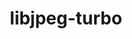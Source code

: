 ---
title: "libjpeg-turbo"
layout: cache
categories: [package, develop]
meta: {"compilers": ["apple-clang@=16.0.0", "gcc@=10.2.1", "gcc@=10.5.0", "gcc@=11.1.0", "gcc@=11.4.0", "gcc@=12.4.0", "gcc@=13.2.0", "gcc@=13.3.0", "gcc@=7.3.1", "gcc@=7.5.0", "gcc@=9.4.0", "msvc@=19.39.33523", "oneapi@=2024.1.0", "oneapi@=2024.2.1"], "num_specs": 90, "num_specs_by_stack": {"aws-isc": 1, "aws-isc-aarch64": 1, "aws-pcluster-neoverse_v1": 4, "aws-pcluster-x86_64_v4": 8, "data-vis-sdk": 8, "developer-tools": 3, "developer-tools-aarch64-linux-gnu": 3, "developer-tools-darwin": 2, "developer-tools-manylinux2014": 1, "developer-tools-x86_64_v3-linux-gnu": 3, "e4s": 10, "e4s-neoverse-v2": 4, "e4s-neoverse_v1": 2, "e4s-oneapi": 9, "e4s-power": 1, "e4s-rocm-external": 5, "hep": 5, "ml-darwin-aarch64-mps": 3, "ml-linux-aarch64-cpu": 4, "ml-linux-aarch64-cuda": 4, "ml-linux-x86_64-cpu": 5, "ml-linux-x86_64-cuda": 5, "radiuss": 4, "root": 90, "windows-vis": 2}, "oss": ["amzn2", "centos7", "rhel8", "sequoia", "ubuntu18.04", "ubuntu20.04", "ubuntu22.04", "ubuntu24.04", "windows10.0.20348"], "platforms": ["darwin", "linux", "windows"], "stacks": ["aws-isc", "aws-isc-aarch64", "aws-pcluster-neoverse_v1", "aws-pcluster-x86_64_v4", "data-vis-sdk", "developer-tools", "developer-tools-aarch64-linux-gnu", "developer-tools-darwin", "developer-tools-manylinux2014", "developer-tools-x86_64_v3-linux-gnu", "e4s", "e4s-neoverse-v2", "e4s-neoverse_v1", "e4s-oneapi", "e4s-power", "e4s-rocm-external", "hep", "ml-darwin-aarch64-mps", "ml-linux-aarch64-cpu", "ml-linux-aarch64-cuda", "ml-linux-x86_64-cpu", "ml-linux-x86_64-cuda", "radiuss", "root", "windows-vis"], "targets": ["aarch64", "neoverse_v1", "neoverse_v2", "ppc64le", "x86_64", "x86_64_v3", "x86_64_v4"], "versions": ["3.0.0", "3.0.3"]}
spec_details: [{"compiler": "oneapi@=2024.1.0", "hash": "2bg75emntvol6ctkfzmnbdwf4u3mmmi4", "os": "amzn2", "platform": "linux", "size": "-", "stacks": ["aws-pcluster-x86_64_v4", "root"], "target": "x86_64_v3", "variants": ["build_system=cmake", "build_type=Release", "generator=make", "~ipo", "~jpeg8", "libs=shared,static", "~partial_decoder", "+pic"], "versions": ["3.0.3"]}, {"compiler": "gcc@=11.4.0", "hash": "2mrstrysfd5kjygkr6t3x5r2lckz2mru", "os": "ubuntu22.04", "platform": "linux", "size": "-", "stacks": ["e4s", "root"], "target": "x86_64_v3", "variants": ["build_system=cmake", "build_type=Release", "generator=make", "~ipo", "~jpeg8", "libs=shared,static", "~partial_decoder", "+pic"], "versions": ["3.0.3"]}, {"compiler": "gcc@=7.5.0", "hash": "2vj2o54esl365wy2kfaopcizvjd5ext3", "os": "ubuntu18.04", "platform": "linux", "size": "-", "stacks": ["radiuss", "root"], "target": "x86_64_v3", "variants": ["build_system=cmake", "build_type=Release", "generator=make", "~ipo", "~jpeg8", "libs=shared,static", "~partial_decoder", "+pic"], "versions": ["3.0.3"]}, {"compiler": "gcc@=11.4.0", "hash": "347uqjawoemevp5vgak5ypfl6rb7vqyv", "os": "ubuntu22.04", "platform": "linux", "size": "-", "stacks": ["e4s", "e4s-rocm-external", "root"], "target": "x86_64_v3", "variants": ["build_system=cmake", "build_type=Release", "generator=make", "~ipo", "~jpeg8", "libs=shared,static", "~partial_decoder", "+pic"], "versions": ["3.0.3"]}, {"compiler": "gcc@=11.4.0", "hash": "3m7ubpjitgyvzuajmqfjxnhxeyphny2s", "os": "ubuntu22.04", "platform": "linux", "size": "-", "stacks": ["e4s-neoverse-v2", "root"], "target": "neoverse_v2", "variants": ["build_system=cmake", "build_type=Release", "generator=make", "~ipo", "~jpeg8", "libs=shared,static", "~partial_decoder", "+pic"], "versions": ["3.0.3"]}, {"compiler": "gcc@=9.4.0", "hash": "3qkydrei6uy6vacd4a7irujag6lizd3t", "os": "ubuntu20.04", "platform": "linux", "size": "-", "stacks": ["e4s-power", "root"], "target": "ppc64le", "variants": ["build_system=cmake", "build_type=Release", "generator=make", "~ipo", "~jpeg8", "libs=shared,static", "~partial_decoder", "+pic"], "versions": ["3.0.3"]}, {"compiler": "oneapi@=2024.1.0", "hash": "3wbzp6eae2xhv6rselqghvao3cou6gwm", "os": "amzn2", "platform": "linux", "size": "-", "stacks": ["aws-pcluster-x86_64_v4", "root"], "target": "x86_64_v4", "variants": ["build_system=cmake", "build_type=Release", "generator=make", "~ipo", "~jpeg8", "libs=shared,static", "~partial_decoder", "+pic"], "versions": ["3.0.3"]}, {"compiler": "gcc@=7.3.1", "hash": "4eguafswopw2svssbuhrchyb6prk45id", "os": "amzn2", "platform": "linux", "size": "-", "stacks": ["aws-isc-aarch64", "root"], "target": "aarch64", "variants": ["build_system=cmake", "build_type=Release", "generator=make", "~ipo", "~jpeg8", "libs=shared,static", "~partial_decoder", "+pic"], "versions": ["3.0.3"]}, {"compiler": "gcc@=7.5.0", "hash": "4ellqi2qdjaencsfgwqyz2xxzs5wdkj3", "os": "ubuntu18.04", "platform": "linux", "size": "-", "stacks": ["developer-tools", "root"], "target": "x86_64_v3", "variants": ["build_system=cmake", "build_type=Release", "generator=make", "~ipo", "~jpeg8", "libs=shared,static", "~partial_decoder", "+pic"], "versions": ["3.0.0"]}, {"compiler": "gcc@=11.1.0", "hash": "4fijidkezx2j2hgsdvmnlqie7zhak6vw", "os": "ubuntu20.04", "platform": "linux", "size": "-", "stacks": ["data-vis-sdk", "root"], "target": "x86_64_v3", "variants": ["build_system=cmake", "build_type=Release", "generator=make", "~ipo", "~jpeg8", "libs=shared,static", "~partial_decoder", "+pic"], "versions": ["3.0.3"]}, {"compiler": "gcc@=11.4.0", "hash": "4ptsrrtuohno3txzxeguaffq7hd4ucyv", "os": "ubuntu22.04", "platform": "linux", "size": "-", "stacks": ["e4s", "root"], "target": "x86_64_v3", "variants": ["build_system=cmake", "build_type=Release", "generator=make", "~ipo", "~jpeg8", "libs=shared,static", "~partial_decoder", "+pic"], "versions": ["3.0.3"]}, {"compiler": "gcc@=11.1.0", "hash": "5crt7e6smzknvbdfbx5kys6be37kradv", "os": "ubuntu20.04", "platform": "linux", "size": "-", "stacks": ["data-vis-sdk", "root"], "target": "x86_64_v3", "variants": ["build_system=cmake", "build_type=Release", "generator=make", "~ipo", "~jpeg8", "libs=shared,static", "~partial_decoder", "+pic"], "versions": ["3.0.3"]}, {"compiler": "gcc@=12.4.0", "hash": "5uelxcjwdx274q3tdf24ndk3jgkjvsrs", "os": "amzn2", "platform": "linux", "size": "-", "stacks": ["aws-pcluster-neoverse_v1", "root"], "target": "neoverse_v1", "variants": ["build_system=cmake", "build_type=Release", "generator=make", "~ipo", "~jpeg8", "libs=shared,static", "~partial_decoder", "+pic"], "versions": ["3.0.3"]}, {"compiler": "gcc@=11.4.0", "hash": "5urovjpku7hjwh6tbgl5cnhi64pq4p5r", "os": "ubuntu22.04", "platform": "linux", "size": "-", "stacks": ["e4s-neoverse-v2", "root"], "target": "neoverse_v2", "variants": ["build_system=cmake", "build_type=Release", "generator=make", "~ipo", "~jpeg8", "libs=shared,static", "~partial_decoder", "+pic"], "versions": ["3.0.3"]}, {"compiler": "gcc@=13.2.0", "hash": "62zkfbeconc3h6qfklttavxwhgzjppvo", "os": "ubuntu24.04", "platform": "linux", "size": "-", "stacks": ["ml-linux-aarch64-cpu", "ml-linux-aarch64-cuda", "root"], "target": "aarch64", "variants": ["build_system=cmake", "build_type=Release", "generator=make", "~ipo", "~jpeg8", "libs=shared,static", "~partial_decoder", "+pic"], "versions": ["3.0.3"]}, {"compiler": "oneapi@=2024.2.1", "hash": "6s6re2mufwpfmz2phuyo2tspjrsd6tul", "os": "ubuntu22.04", "platform": "linux", "size": "-", "stacks": ["e4s-oneapi", "root"], "target": "x86_64_v3", "variants": ["build_system=cmake", "build_type=Release", "generator=make", "~ipo", "~jpeg8", "libs=shared,static", "~partial_decoder", "+pic"], "versions": ["3.0.3"]}, {"compiler": "gcc@=11.1.0", "hash": "6sj2uap6m47dkbyoxpqxdznyovvbxbph", "os": "ubuntu20.04", "platform": "linux", "size": "-", "stacks": ["data-vis-sdk", "root"], "target": "x86_64_v3", "variants": ["build_system=cmake", "build_type=Release", "generator=make", "~ipo", "~jpeg8", "libs=shared,static", "~partial_decoder", "+pic"], "versions": ["3.0.3"]}, {"compiler": "gcc@=10.5.0", "hash": "7cxtlwtpdhrtu365sbox5lwo4l4hfmhp", "os": "centos7", "platform": "linux", "size": "-", "stacks": ["developer-tools-x86_64_v3-linux-gnu", "root"], "target": "x86_64_v3", "variants": ["build_system=cmake", "build_type=Release", "generator=make", "~ipo", "~jpeg8", "libs=shared,static", "~partial_decoder", "+pic"], "versions": ["3.0.3"]}, {"compiler": "gcc@=13.2.0", "hash": "7vqzvb2ae5abgszkwymtw4aze7dclwrm", "os": "ubuntu24.04", "platform": "linux", "size": "-", "stacks": ["ml-linux-aarch64-cpu", "ml-linux-aarch64-cuda", "root"], "target": "aarch64", "variants": ["build_system=cmake", "build_type=Release", "generator=make", "~ipo", "~jpeg8", "libs=shared,static", "~partial_decoder", "+pic"], "versions": ["3.0.3"]}, {"compiler": "gcc@=13.2.0", "hash": "afidz2n7vyexzcuv2xbsc7linfzmzha7", "os": "ubuntu24.04", "platform": "linux", "size": "-", "stacks": ["ml-linux-aarch64-cpu", "ml-linux-aarch64-cuda", "root"], "target": "aarch64", "variants": ["build_system=cmake", "build_type=Release", "generator=make", "~ipo", "~jpeg8", "libs=shared,static", "~partial_decoder", "+pic"], "versions": ["3.0.3"]}, {"compiler": "gcc@=11.1.0", "hash": "b7sombdohad2zaudszhzekvqcbsyjsxm", "os": "ubuntu20.04", "platform": "linux", "size": "-", "stacks": ["data-vis-sdk", "root"], "target": "x86_64_v3", "variants": ["build_system=cmake", "build_type=Release", "generator=make", "~ipo", "~jpeg8", "libs=shared,static", "~partial_decoder", "+pic"], "versions": ["3.0.3"]}, {"compiler": "gcc@=7.5.0", "hash": "bwlaoitacrds52hodb4egbhf27w642go", "os": "ubuntu18.04", "platform": "linux", "size": "-", "stacks": ["developer-tools", "root"], "target": "x86_64_v3", "variants": ["build_system=cmake", "build_type=Release", "generator=make", "~ipo", "~jpeg8", "libs=shared,static", "~partial_decoder", "+pic"], "versions": ["3.0.0"]}, {"compiler": "gcc@=11.1.0", "hash": "c4hcxrj5rfq3nwyd7hfuii5irni5gfzz", "os": "ubuntu20.04", "platform": "linux", "size": "-", "stacks": ["data-vis-sdk", "root"], "target": "x86_64_v3", "variants": ["build_system=cmake", "build_type=Release", "generator=make", "~ipo", "~jpeg8", "libs=shared,static", "~partial_decoder", "+pic"], "versions": ["3.0.3"]}, {"compiler": "gcc@=7.5.0", "hash": "c5oj35bqj4x3limbxfjr6ouwnj3jjwbq", "os": "ubuntu18.04", "platform": "linux", "size": "-", "stacks": ["radiuss", "root"], "target": "x86_64_v3", "variants": ["build_system=cmake", "build_type=Release", "generator=make", "~ipo", "~jpeg8", "libs=shared,static", "~partial_decoder", "+pic"], "versions": ["3.0.3"]}, {"compiler": "oneapi@=2024.1.0", "hash": "chdgjgo3myig4tzqymioh34sbofwlxzo", "os": "amzn2", "platform": "linux", "size": "-", "stacks": ["aws-pcluster-x86_64_v4", "root"], "target": "x86_64_v3", "variants": ["build_system=cmake", "build_type=Release", "generator=make", "~ipo", "~jpeg8", "libs=shared,static", "~partial_decoder", "+pic"], "versions": ["3.0.3"]}, {"compiler": "gcc@=11.4.0", "hash": "ckv2zrk5ttye7mj4yjc2nubeboeisbsh", "os": "ubuntu22.04", "platform": "linux", "size": "-", "stacks": ["e4s", "e4s-rocm-external", "root"], "target": "x86_64_v3", "variants": ["build_system=cmake", "build_type=Release", "generator=make", "~ipo", "~jpeg8", "libs=shared,static", "~partial_decoder", "+pic"], "versions": ["3.0.3"]}, {"compiler": "gcc@=13.3.0", "hash": "cqrm2g4zz7vbvu52rco3ja25jxpwsif2", "os": "rhel8", "platform": "linux", "size": "-", "stacks": ["root"], "target": "aarch64", "variants": ["build_system=cmake", "build_type=Release", "generator=make", "~ipo", "~jpeg8", "libs=shared,static", "~partial_decoder", "+pic"], "versions": ["3.0.3"]}, {"compiler": "oneapi@=2024.2.1", "hash": "ddt5fpbptt7kbeooiotzx6hdr7nripmo", "os": "ubuntu22.04", "platform": "linux", "size": "-", "stacks": ["root"], "target": "x86_64_v3", "variants": ["build_system=cmake", "build_type=Release", "generator=make", "~ipo", "~jpeg8", "libs=shared,static", "~partial_decoder", "+pic"], "versions": ["3.0.3"]}, {"compiler": "oneapi@=2024.2.1", "hash": "dkaz4wpcjabhfx6ss5yvgcafnlmj6b3l", "os": "ubuntu22.04", "platform": "linux", "size": "-", "stacks": ["e4s-oneapi", "root"], "target": "x86_64_v3", "variants": ["build_system=cmake", "build_type=Release", "generator=make", "~ipo", "~jpeg8", "libs=shared,static", "~partial_decoder", "+pic"], "versions": ["3.0.3"]}, {"compiler": "gcc@=10.5.0", "hash": "fs2j73ksf7ogwvadjsdn52k2v2piibhk", "os": "centos7", "platform": "linux", "size": "-", "stacks": ["root"], "target": "x86_64_v3", "variants": ["build_system=cmake", "build_type=Release", "generator=make", "~ipo", "~jpeg8", "libs=shared,static", "~partial_decoder", "+pic"], "versions": ["3.0.3"]}, {"compiler": "gcc@=11.4.0", "hash": "fwcq7hszerssdqwhdrhelbw7bkucu6hd", "os": "ubuntu22.04", "platform": "linux", "size": "-", "stacks": ["e4s-neoverse_v1", "root"], "target": "neoverse_v1", "variants": ["build_system=cmake", "build_type=Release", "generator=make", "~ipo", "~jpeg8", "libs=shared,static", "~partial_decoder", "+pic"], "versions": ["3.0.3"]}, {"compiler": "msvc@=19.39.33523", "hash": "fxxuog2tss7n3h4hw7sr6rmdmc4k7pj6", "os": "windows10.0.20348", "platform": "windows", "size": "-", "stacks": ["root", "windows-vis"], "target": "x86_64", "variants": ["build_system=cmake", "build_type=Release", "generator=ninja", "~ipo", "~jpeg8", "libs=shared,static", "~partial_decoder", "+pic"], "versions": ["3.0.3"]}, {"compiler": "oneapi@=2024.2.1", "hash": "g3ain2rgzbslpa5xfzqpticw6xz7p5m5", "os": "ubuntu22.04", "platform": "linux", "size": "-", "stacks": ["e4s-oneapi", "root"], "target": "x86_64_v3", "variants": ["build_system=cmake", "build_type=Release", "generator=make", "~ipo", "~jpeg8", "libs=shared,static", "~partial_decoder", "+pic"], "versions": ["3.0.3"]}, {"compiler": "oneapi@=2024.1.0", "hash": "gac5izlpn34vuj3oiuejlrnuowc6nezq", "os": "amzn2", "platform": "linux", "size": "-", "stacks": ["aws-pcluster-x86_64_v4", "root"], "target": "x86_64_v3", "variants": ["build_system=cmake", "build_type=Release", "generator=make", "~ipo", "~jpeg8", "libs=shared,static", "~partial_decoder", "+pic"], "versions": ["3.0.3"]}, {"compiler": "gcc@=11.4.0", "hash": "gvsswmp77otxp4iqpyb33z5kwa33kush", "os": "ubuntu22.04", "platform": "linux", "size": "-", "stacks": ["e4s", "root"], "target": "x86_64_v3", "variants": ["build_system=cmake", "build_type=Release", "generator=make", "~ipo", "~jpeg8", "libs=shared,static", "~partial_decoder", "+pic"], "versions": ["3.0.3"]}, {"compiler": "gcc@=13.2.0", "hash": "hyqk7zkijqptpn52wdk3a4p5nnrixeqe", "os": "ubuntu24.04", "platform": "linux", "size": "-", "stacks": ["ml-linux-x86_64-cpu", "ml-linux-x86_64-cuda", "root"], "target": "x86_64_v3", "variants": ["build_system=cmake", "build_type=Release", "generator=make", "~ipo", "~jpeg8", "libs=shared,static", "~partial_decoder", "+pic"], "versions": ["3.0.3"]}, {"compiler": "gcc@=13.3.0", "hash": "ibzfxb3czxafvpfvtxbivjr2bs4lfhhy", "os": "rhel8", "platform": "linux", "size": "-", "stacks": ["developer-tools-aarch64-linux-gnu", "root"], "target": "aarch64", "variants": ["build_system=cmake", "build_type=Release", "generator=make", "~ipo", "~jpeg8", "libs=shared,static", "~partial_decoder", "+pic"], "versions": ["3.0.3"]}, {"compiler": "gcc@=7.5.0", "hash": "ips2zjjnugm7le2vb6f4ben4a5pqsta6", "os": "ubuntu18.04", "platform": "linux", "size": "-", "stacks": ["developer-tools", "root"], "target": "x86_64_v3", "variants": ["build_system=cmake", "build_type=Release", "generator=make", "~ipo", "~jpeg8", "libs=shared,static", "~partial_decoder", "+pic"], "versions": ["3.0.0"]}, {"compiler": "gcc@=7.5.0", "hash": "iv2lwxsnqkfbcrttyxzf4zbk2fjfwlqm", "os": "ubuntu18.04", "platform": "linux", "size": "-", "stacks": ["radiuss", "root"], "target": "x86_64_v3", "variants": ["build_system=cmake", "build_type=Release", "generator=make", "~ipo", "~jpeg8", "libs=shared,static", "~partial_decoder", "+pic"], "versions": ["3.0.3"]}, {"compiler": "gcc@=11.4.0", "hash": "jc3ipehjlcwnin5cursnnsnmbmdp3hqe", "os": "ubuntu22.04", "platform": "linux", "size": "-", "stacks": ["hep", "root"], "target": "x86_64_v3", "variants": ["build_system=cmake", "build_type=Release", "generator=make", "~ipo", "~jpeg8", "libs=shared,static", "~partial_decoder", "+pic"], "versions": ["3.0.3"]}, {"compiler": "gcc@=10.2.1", "hash": "jcx7la7lvc5aghdq5pokgo35ds7dhwsy", "os": "centos7", "platform": "linux", "size": "-", "stacks": ["developer-tools-manylinux2014", "root"], "target": "x86_64_v3", "variants": ["build_system=cmake", "build_type=Release", "generator=make", "~ipo", "~jpeg8", "libs=shared,static", "~partial_decoder", "+pic"], "versions": ["3.0.3"]}, {"compiler": "gcc@=13.3.0", "hash": "k5irw2z564owghgw6h4qkmh35epkqw3n", "os": "rhel8", "platform": "linux", "size": "-", "stacks": ["developer-tools-aarch64-linux-gnu", "root"], "target": "aarch64", "variants": ["build_system=cmake", "build_type=Release", "generator=make", "~ipo", "~jpeg8", "libs=shared,static", "~partial_decoder", "+pic"], "versions": ["3.0.3"]}, {"compiler": "gcc@=12.4.0", "hash": "kngbhm42j6ukkfguzbuztdkrn4ydu64j", "os": "amzn2", "platform": "linux", "size": "-", "stacks": ["aws-pcluster-neoverse_v1", "root"], "target": "neoverse_v1", "variants": ["build_system=cmake", "build_type=Release", "generator=make", "~ipo", "~jpeg8", "libs=shared,static", "~partial_decoder", "+pic"], "versions": ["3.0.3"]}, {"compiler": "oneapi@=2024.1.0", "hash": "lbllezhhrso3y2lti4snjomjysjzjnid", "os": "amzn2", "platform": "linux", "size": "-", "stacks": ["root"], "target": "x86_64_v3", "variants": ["build_system=cmake", "build_type=Release", "generator=make", "~ipo", "~jpeg8", "libs=shared,static", "~partial_decoder", "+pic"], "versions": ["3.0.3"]}, {"compiler": "oneapi@=2024.1.0", "hash": "lgfj3tf24ljo67ktuc3u7i7bej57gj3h", "os": "amzn2", "platform": "linux", "size": "-", "stacks": ["aws-pcluster-x86_64_v4", "root"], "target": "x86_64_v4", "variants": ["build_system=cmake", "build_type=Release", "generator=make", "~ipo", "~jpeg8", "libs=shared,static", "~partial_decoder", "+pic"], "versions": ["3.0.3"]}, {"compiler": "oneapi@=2024.2.1", "hash": "lze74eu3kyxqa74q6ibso4s7dl3nvtby", "os": "ubuntu22.04", "platform": "linux", "size": "-", "stacks": ["e4s-oneapi", "root"], "target": "x86_64_v3", "variants": ["build_system=cmake", "build_type=Release", "generator=make", "~ipo", "~jpeg8", "libs=shared,static", "~partial_decoder", "+pic"], "versions": ["3.0.3"]}, {"compiler": "msvc@=19.39.33523", "hash": "m5sy7vyxb4lccuul6suluh6bs5kqgk2e", "os": "windows10.0.20348", "platform": "windows", "size": "-", "stacks": ["root", "windows-vis"], "target": "x86_64", "variants": ["build_system=cmake", "build_type=Release", "generator=ninja", "~ipo", "~jpeg8", "libs=shared,static", "~partial_decoder", "+pic"], "versions": ["3.0.3"]}, {"compiler": "oneapi@=2024.1.0", "hash": "m5w3nn452vgqeccplczo3upctk7m6eh3", "os": "amzn2", "platform": "linux", "size": "-", "stacks": ["aws-pcluster-x86_64_v4", "root"], "target": "x86_64_v4", "variants": ["build_system=cmake", "build_type=Release", "generator=make", "~ipo", "~jpeg8", "libs=shared,static", "~partial_decoder", "+pic"], "versions": ["3.0.3"]}, {"compiler": "oneapi@=2024.1.0", "hash": "m5zch5aai4j7c6muj65oe7keyu4wrcxz", "os": "amzn2", "platform": "linux", "size": "-", "stacks": ["root"], "target": "x86_64_v4", "variants": ["build_system=cmake", "build_type=Release", "generator=make", "~ipo", "~jpeg8", "libs=shared,static", "~partial_decoder", "+pic"], "versions": ["3.0.3"]}, {"compiler": "gcc@=11.1.0", "hash": "mk33q5wk4uaqgaiz4p44whs3krhnozfa", "os": "ubuntu20.04", "platform": "linux", "size": "-", "stacks": ["data-vis-sdk", "root"], "target": "x86_64_v3", "variants": ["build_system=cmake", "build_type=Release", "generator=make", "~ipo", "~jpeg8", "libs=shared,static", "~partial_decoder", "+pic"], "versions": ["3.0.3"]}, {"compiler": "gcc@=11.4.0", "hash": "my3vulivfvu7lgz2335hzcg5y6uhdiak", "os": "ubuntu22.04", "platform": "linux", "size": "-", "stacks": ["e4s", "root"], "target": "x86_64_v3", "variants": ["build_system=cmake", "build_type=Release", "generator=make", "~ipo", "~jpeg8", "libs=shared,static", "~partial_decoder", "+pic"], "versions": ["3.0.3"]}, {"compiler": "gcc@=13.2.0", "hash": "n2f3e4t2cj7epxvy4sivluryi765oaep", "os": "ubuntu24.04", "platform": "linux", "size": "-", "stacks": ["ml-linux-x86_64-cpu", "ml-linux-x86_64-cuda", "root"], "target": "x86_64_v3", "variants": ["build_system=cmake", "build_type=Release", "generator=make", "~ipo", "~jpeg8", "libs=shared,static", "~partial_decoder", "+pic"], "versions": ["3.0.3"]}, {"compiler": "gcc@=13.2.0", "hash": "n3zaaaqx7x5osl3ymmw3tsvwqmn6hykr", "os": "ubuntu24.04", "platform": "linux", "size": "-", "stacks": ["ml-linux-x86_64-cpu", "ml-linux-x86_64-cuda", "root"], "target": "x86_64_v3", "variants": ["build_system=cmake", "build_type=Release", "generator=make", "~ipo", "~jpeg8", "libs=shared,static", "~partial_decoder", "+pic"], "versions": ["3.0.3"]}, {"compiler": "oneapi@=2024.2.1", "hash": "n5lu53t7frqeyf7oy23t5vvicoiop7e2", "os": "ubuntu22.04", "platform": "linux", "size": "-", "stacks": ["e4s-oneapi", "root"], "target": "x86_64_v3", "variants": ["build_system=cmake", "build_type=Release", "generator=make", "~ipo", "~jpeg8", "libs=shared,static", "~partial_decoder", "+pic"], "versions": ["3.0.3"]}, {"compiler": "gcc@=10.5.0", "hash": "n5ot3bkz4l42u5twxftb57zo4tnk5e4v", "os": "centos7", "platform": "linux", "size": "-", "stacks": ["developer-tools-x86_64_v3-linux-gnu", "root"], "target": "x86_64_v3", "variants": ["build_system=cmake", "build_type=Release", "generator=make", "~ipo", "~jpeg8", "libs=shared,static", "~partial_decoder", "+pic"], "versions": ["3.0.3"]}, {"compiler": "gcc@=11.1.0", "hash": "nyhoqrwo7b6kqa3z5lo4uy4ag4hinqj6", "os": "ubuntu20.04", "platform": "linux", "size": "-", "stacks": ["data-vis-sdk", "root"], "target": "x86_64_v3", "variants": ["build_system=cmake", "build_type=Release", "generator=make", "~ipo", "~jpeg8", "libs=shared,static", "~partial_decoder", "+pic"], "versions": ["3.0.3"]}, {"compiler": "gcc@=11.4.0", "hash": "oa44k4sc3q3ettiniy3mtm3fh2eajsye", "os": "ubuntu22.04", "platform": "linux", "size": "-", "stacks": ["hep", "root"], "target": "x86_64_v3", "variants": ["build_system=cmake", "build_type=Release", "generator=make", "~ipo", "~jpeg8", "libs=shared,static", "~partial_decoder", "+pic"], "versions": ["3.0.3"]}, {"compiler": "apple-clang@=16.0.0", "hash": "od7lvk2edpqo6ttbhylduqfeom3hscnc", "os": "sequoia", "platform": "darwin", "size": "-", "stacks": ["developer-tools-darwin", "ml-darwin-aarch64-mps", "root"], "target": "aarch64", "variants": ["build_system=cmake", "build_type=Release", "generator=make", "~ipo", "~jpeg8", "libs=shared,static", "~partial_decoder", "+pic"], "versions": ["3.0.3"]}, {"compiler": "gcc@=13.2.0", "hash": "olwlnfaaj5ji7ausqryhrhmsno26d6bd", "os": "ubuntu24.04", "platform": "linux", "size": "-", "stacks": ["ml-linux-x86_64-cpu", "ml-linux-x86_64-cuda", "root"], "target": "x86_64_v3", "variants": ["build_system=cmake", "build_type=Release", "generator=make", "~ipo", "~jpeg8", "libs=shared,static", "~partial_decoder", "+pic"], "versions": ["3.0.3"]}, {"compiler": "gcc@=13.2.0", "hash": "onk6hgybtscmtjb2szxfm7nxo3oseura", "os": "ubuntu24.04", "platform": "linux", "size": "-", "stacks": ["ml-linux-aarch64-cpu", "ml-linux-aarch64-cuda", "root"], "target": "aarch64", "variants": ["build_system=cmake", "build_type=Release", "generator=make", "~ipo", "~jpeg8", "libs=shared,static", "~partial_decoder", "+pic"], "versions": ["3.0.3"]}, {"compiler": "gcc@=12.4.0", "hash": "pj3wxvwp525iyms5bpg4tpnogid7oj42", "os": "amzn2", "platform": "linux", "size": "-", "stacks": ["aws-pcluster-neoverse_v1", "root"], "target": "neoverse_v1", "variants": ["build_system=cmake", "build_type=Release", "generator=make", "~ipo", "~jpeg8", "libs=shared,static", "~partial_decoder", "+pic"], "versions": ["3.0.3"]}, {"compiler": "gcc@=13.2.0", "hash": "pkyjm2n34nkwn4sdl7t4ydsnmdery6ct", "os": "ubuntu24.04", "platform": "linux", "size": "-", "stacks": ["ml-linux-x86_64-cpu", "ml-linux-x86_64-cuda", "root"], "target": "x86_64_v3", "variants": ["build_system=cmake", "build_type=Release", "generator=make", "~ipo", "~jpeg8", "libs=shared,static", "~partial_decoder", "+pic"], "versions": ["3.0.3"]}, {"compiler": "gcc@=13.2.0", "hash": "pmxr4genkbt5qaefbldbhgghlselpsgr", "os": "ubuntu24.04", "platform": "linux", "size": "-", "stacks": ["root"], "target": "aarch64", "variants": ["build_system=cmake", "build_type=Release", "generator=make", "~ipo", "~jpeg8", "libs=shared,static", "~partial_decoder", "+pic"], "versions": ["3.0.3"]}, {"compiler": "gcc@=11.4.0", "hash": "ppb272avtqm7xjtxfyhvswmsivhjcb5w", "os": "ubuntu22.04", "platform": "linux", "size": "-", "stacks": ["hep", "root"], "target": "x86_64_v3", "variants": ["build_system=cmake", "build_type=Release", "generator=make", "~ipo", "~jpeg8", "libs=shared,static", "~partial_decoder", "+pic"], "versions": ["3.0.3"]}, {"compiler": "gcc@=11.4.0", "hash": "prf3cfwdgbtd3plav6fu4qxirullcfbt", "os": "ubuntu22.04", "platform": "linux", "size": "-", "stacks": ["e4s", "e4s-rocm-external", "root"], "target": "x86_64_v3", "variants": ["build_system=cmake", "build_type=Release", "generator=make", "~ipo", "~jpeg8", "libs=shared,static", "~partial_decoder", "+pic"], "versions": ["3.0.3"]}, {"compiler": "gcc@=11.4.0", "hash": "qanwf5yqp4lh44d5lj6muf5cd5beob5s", "os": "ubuntu22.04", "platform": "linux", "size": "-", "stacks": ["e4s-neoverse-v2", "root"], "target": "neoverse_v2", "variants": ["build_system=cmake", "build_type=Release", "generator=make", "~ipo", "~jpeg8", "libs=shared,static", "~partial_decoder", "+pic"], "versions": ["3.0.3"]}, {"compiler": "oneapi@=2024.2.1", "hash": "rjyjhuw2paerliv4td7aoek2ksjt54rx", "os": "ubuntu22.04", "platform": "linux", "size": "-", "stacks": ["e4s-oneapi", "root"], "target": "x86_64_v3", "variants": ["build_system=cmake", "build_type=Release", "generator=make", "~ipo", "~jpeg8", "libs=shared,static", "~partial_decoder", "+pic"], "versions": ["3.0.3"]}, {"compiler": "apple-clang@=16.0.0", "hash": "ry6tg54eavv4aewsbakzv7tyakzpep5o", "os": "sequoia", "platform": "darwin", "size": "-", "stacks": ["ml-darwin-aarch64-mps", "root"], "target": "aarch64", "variants": ["build_system=cmake", "build_type=Release", "generator=make", "~ipo", "~jpeg8", "libs=shared,static", "~partial_decoder", "+pic"], "versions": ["3.0.3"]}, {"compiler": "gcc@=7.3.1", "hash": "sadpprx3r47gy22tvzonk6xcvkm6tzwl", "os": "amzn2", "platform": "linux", "size": "-", "stacks": ["aws-isc", "root"], "target": "x86_64_v3", "variants": ["build_system=cmake", "build_type=Release", "generator=make", "~ipo", "~jpeg8", "libs=shared,static", "~partial_decoder", "+pic"], "versions": ["3.0.3"]}, {"compiler": "gcc@=11.4.0", "hash": "suic7ns3szvxikidzisudea2gsserisl", "os": "ubuntu22.04", "platform": "linux", "size": "-", "stacks": ["e4s-neoverse-v2", "root"], "target": "neoverse_v2", "variants": ["build_system=cmake", "build_type=Release", "generator=make", "~ipo", "~jpeg8", "libs=shared,static", "~partial_decoder", "+pic"], "versions": ["3.0.3"]}, {"compiler": "apple-clang@=16.0.0", "hash": "sulvhn5jkitqdwrdsxhb5ghhfqx5bue5", "os": "sequoia", "platform": "darwin", "size": "-", "stacks": ["developer-tools-darwin", "ml-darwin-aarch64-mps", "root"], "target": "aarch64", "variants": ["build_system=cmake", "build_type=Release", "generator=make", "~ipo", "~jpeg8", "libs=shared,static", "~partial_decoder", "+pic"], "versions": ["3.0.3"]}, {"compiler": "oneapi@=2024.2.1", "hash": "syjj3ubunleztufuyg2m626ikjjqggj5", "os": "ubuntu22.04", "platform": "linux", "size": "-", "stacks": ["e4s-oneapi", "root"], "target": "x86_64_v3", "variants": ["build_system=cmake", "build_type=Release", "generator=make", "~ipo", "~jpeg8", "libs=shared,static", "~partial_decoder", "+pic"], "versions": ["3.0.3"]}, {"compiler": "gcc@=12.4.0", "hash": "t2skhs6oigoibm2otxjioyuoummliw7z", "os": "amzn2", "platform": "linux", "size": "-", "stacks": ["aws-pcluster-neoverse_v1", "root"], "target": "neoverse_v1", "variants": ["build_system=cmake", "build_type=Release", "generator=make", "~ipo", "~jpeg8", "libs=shared,static", "~partial_decoder", "+pic"], "versions": ["3.0.3"]}, {"compiler": "gcc@=11.4.0", "hash": "tccoixknpsizpwpegu2fkb5qqo5c2yfw", "os": "ubuntu22.04", "platform": "linux", "size": "-", "stacks": ["hep", "root"], "target": "x86_64_v3", "variants": ["build_system=cmake", "build_type=Release", "generator=make", "~ipo", "~jpeg8", "libs=shared,static", "~partial_decoder", "+pic"], "versions": ["3.0.3"]}, {"compiler": "gcc@=11.4.0", "hash": "tm7bj7p7bnhg3nrdlbcw476kpz27k6zp", "os": "ubuntu22.04", "platform": "linux", "size": "-", "stacks": ["e4s-neoverse_v1", "root"], "target": "neoverse_v1", "variants": ["build_system=cmake", "build_type=Release", "generator=make", "~ipo", "~jpeg8", "libs=shared,static", "~partial_decoder", "+pic"], "versions": ["3.0.3"]}, {"compiler": "gcc@=11.4.0", "hash": "ufzgnsi756h2i6ifarfcg7nqogfa4jee", "os": "ubuntu22.04", "platform": "linux", "size": "-", "stacks": ["e4s", "e4s-rocm-external", "root"], "target": "x86_64_v3", "variants": ["build_system=cmake", "build_type=Release", "generator=make", "~ipo", "~jpeg8", "libs=shared,static", "~partial_decoder", "+pic"], "versions": ["3.0.3"]}, {"compiler": "gcc@=7.5.0", "hash": "uwh4hnjwbcy34f34hry6srjwp7t75gdc", "os": "ubuntu18.04", "platform": "linux", "size": "-", "stacks": ["radiuss", "root"], "target": "x86_64_v3", "variants": ["build_system=cmake", "build_type=Release", "generator=make", "~ipo", "~jpeg8", "libs=shared,static", "~partial_decoder", "+pic"], "versions": ["3.0.3"]}, {"compiler": "gcc@=7.5.0", "hash": "v4ukzbgafpp4wbmm7xpnelgqftwz26q2", "os": "ubuntu18.04", "platform": "linux", "size": "-", "stacks": ["root"], "target": "x86_64_v3", "variants": ["build_system=cmake", "build_type=Release", "generator=make", "~ipo", "~jpeg8", "libs=shared,static", "~partial_decoder", "+pic"], "versions": ["3.0.3"]}, {"compiler": "oneapi@=2024.2.1", "hash": "vbchbbytbq32lczd3rgj4fxmzfhqtyky", "os": "ubuntu22.04", "platform": "linux", "size": "-", "stacks": ["e4s-oneapi", "root"], "target": "x86_64_v3", "variants": ["build_system=cmake", "build_type=Release", "generator=make", "~ipo", "~jpeg8", "libs=shared,static", "~partial_decoder", "+pic"], "versions": ["3.0.3"]}, {"compiler": "gcc@=11.4.0", "hash": "vk6y6y6n6l2uyp3orvq5us5wmc4rodu7", "os": "ubuntu22.04", "platform": "linux", "size": "-", "stacks": ["root"], "target": "neoverse_v2", "variants": ["build_system=cmake", "build_type=Release", "generator=make", "~ipo", "~jpeg8", "libs=shared,static", "~partial_decoder", "+pic"], "versions": ["3.0.3"]}, {"compiler": "gcc@=12.4.0", "hash": "wdneijiao2poiqzgn3yagei4omlriovh", "os": "amzn2", "platform": "linux", "size": "-", "stacks": ["root"], "target": "neoverse_v1", "variants": ["build_system=cmake", "build_type=Release", "generator=make", "~ipo", "~jpeg8", "libs=shared,static", "~partial_decoder", "+pic"], "versions": ["3.0.3"]}, {"compiler": "gcc@=13.3.0", "hash": "wy4oimmvmuxgnrpheumwgg4e7ljuifpb", "os": "rhel8", "platform": "linux", "size": "-", "stacks": ["developer-tools-aarch64-linux-gnu", "root"], "target": "aarch64", "variants": ["build_system=cmake", "build_type=Release", "generator=make", "~ipo", "~jpeg8", "libs=shared,static", "~partial_decoder", "+pic"], "versions": ["3.0.3"]}, {"compiler": "oneapi@=2024.2.1", "hash": "xaer75zau47r2g2kzy4iou3iktx6tnn4", "os": "ubuntu22.04", "platform": "linux", "size": "-", "stacks": ["e4s-oneapi", "root"], "target": "x86_64_v3", "variants": ["build_system=cmake", "build_type=Release", "generator=make", "~ipo", "~jpeg8", "libs=shared,static", "~partial_decoder", "+pic"], "versions": ["3.0.3"]}, {"compiler": "gcc@=11.4.0", "hash": "xwwdfohiccpnkndlz2rswo2f2y6yikoi", "os": "ubuntu22.04", "platform": "linux", "size": "-", "stacks": ["e4s", "e4s-rocm-external", "root"], "target": "x86_64_v3", "variants": ["build_system=cmake", "build_type=Release", "generator=make", "~ipo", "~jpeg8", "libs=shared,static", "~partial_decoder", "+pic"], "versions": ["3.0.3"]}, {"compiler": "oneapi@=2024.1.0", "hash": "y3ovoy2z34nfviincavyikqjgfa46ajz", "os": "amzn2", "platform": "linux", "size": "-", "stacks": ["aws-pcluster-x86_64_v4", "root"], "target": "x86_64_v4", "variants": ["build_system=cmake", "build_type=Release", "generator=make", "~ipo", "~jpeg8", "libs=shared,static", "~partial_decoder", "+pic"], "versions": ["3.0.3"]}, {"compiler": "gcc@=11.4.0", "hash": "yar52lxbm6l6v4lvw6m7cnyyt4f4zx7o", "os": "ubuntu22.04", "platform": "linux", "size": "-", "stacks": ["hep", "root"], "target": "x86_64_v3", "variants": ["build_system=cmake", "build_type=Release", "generator=make", "~ipo", "~jpeg8", "libs=shared,static", "~partial_decoder", "+pic"], "versions": ["3.0.3"]}, {"compiler": "oneapi@=2024.1.0", "hash": "yzzkwufyqyzwtvq2iiza6clqgaixwima", "os": "amzn2", "platform": "linux", "size": "-", "stacks": ["aws-pcluster-x86_64_v4", "root"], "target": "x86_64_v3", "variants": ["build_system=cmake", "build_type=Release", "generator=make", "~ipo", "~jpeg8", "libs=shared,static", "~partial_decoder", "+pic"], "versions": ["3.0.3"]}, {"compiler": "gcc@=10.5.0", "hash": "z6nhnpgeeoh6thoctlb2zv2sudrzni35", "os": "centos7", "platform": "linux", "size": "-", "stacks": ["developer-tools-x86_64_v3-linux-gnu", "root"], "target": "x86_64_v3", "variants": ["build_system=cmake", "build_type=Release", "generator=make", "~ipo", "~jpeg8", "libs=shared,static", "~partial_decoder", "+pic"], "versions": ["3.0.3"]}, {"compiler": "gcc@=11.1.0", "hash": "zaknthqf7qwbzupv3qejv6qwgzlwidq2", "os": "ubuntu20.04", "platform": "linux", "size": "-", "stacks": ["data-vis-sdk", "root"], "target": "x86_64_v3", "variants": ["build_system=cmake", "build_type=Release", "generator=make", "~ipo", "~jpeg8", "libs=shared,static", "~partial_decoder", "+pic"], "versions": ["3.0.3"]}, {"compiler": "gcc@=11.4.0", "hash": "zg7lcyb5xv5orzyh6wmmlel7irauovrl", "os": "ubuntu22.04", "platform": "linux", "size": "-", "stacks": ["e4s", "root"], "target": "x86_64_v3", "variants": ["build_system=cmake", "build_type=Release", "generator=make", "~ipo", "~jpeg8", "libs=shared,static", "~partial_decoder", "+pic"], "versions": ["3.0.3"]}]
---
